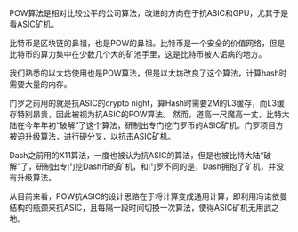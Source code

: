 POW算法是相对比较公平的公司算法，改进的方向在于抗ASIC和GPU，尤其于是看ASIC矿机。

比特币是区块链的鼻祖，也是POW的鼻祖。比特币是一个安全的价值网络，但是比特币的算力集中在少数几个大的矿池手里，这是比特币被人诟病的地方。

我们熟悉的以太坊使用也是POW算法，但是以太坊改良了这个算法，计算hash时需要大量的内存。

门罗之前用的就是抗ASIC的crypto night，算Hash时需要2M的L3缓存，而L3缓存特别昂贵，因此被视为抗ASIC的POW算法。
然而，道高一尺魔高一丈，比特大陆在今年年初“破解”了这个算法，研制出专门挖门罗币的ASIC矿机。门罗项目方被迫升级算法，进行硬分叉，以抗击ASIC矿机。

Dash之前用的X11算法，一度也被认为抗ASIC的算法，但是也被比特大陆“破解”了，研制出专门挖Dash币的矿机，和门罗不同的是，Dash拥抱了矿机，并没有升级算法。

从目前来看，POW抗ASIC的设计思路在于将计算变成通用计算，即利用冯诺依曼结构的瓶颈来抗ASIC，且每隔一段时间切换一次算法，使得ASIC矿机无用武之地。
